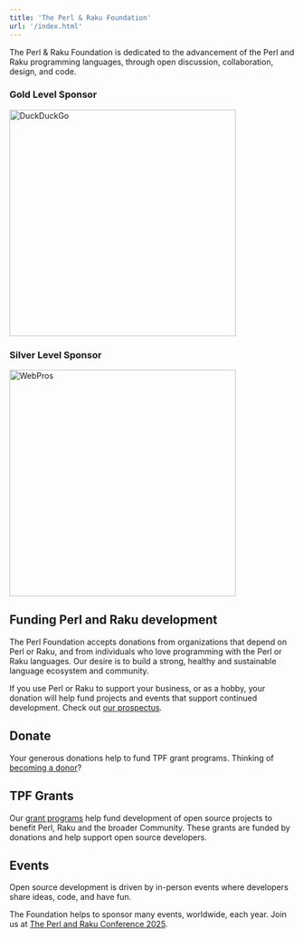```yaml
---
title: 'The Perl & Raku Foundation'
url: '/index.html'
---
```


The Perl & Raku Foundation is dedicated to the
advancement of the Perl and Raku programming languages,
through open discussion, collaboration, design, and code.

### Gold Level Sponsor

<img src="images/duck-duck-go.svg" alt="DuckDuckGo" title="DuckDuckGo" width="400">

### Silver Level Sponsor

<img src="images/webpros.svg" alt="WebPros" title="WebPros" width="400">

## Funding Perl and Raku development

The Perl Foundation accepts donations from organizations that depend on Perl or
Raku, and from individuals who love programming with the Perl or Raku
languages. Our desire is to build a strong, healthy and sustainable language
ecosystem and community.

If you use Perl or Raku to support your business, or as a hobby, your donation
will help fund projects and events that support continued development. Check out [our
prospectus](https://drive.google.com/file/d/1pQJfIW0u-4gKw1o-f18GyyPdT3YlwrUv/view).


## Donate

Your generous donations help to fund TPF grant programs. Thinking of [becoming
a donor](donate.html)?

## TPF Grants

Our [grant programs](grants.html) help fund development of open source projects to benefit
Perl, Raku and the broader Community. These grants are funded by donations and
help support open source developers.

## Events

Open source development is driven by in-person events where developers share
ideas, code, and have fun.

The Foundation helps to sponsor many events, worldwide, each year. Join us at
[The Perl and Raku Conference 2025](https://tprc.us).
